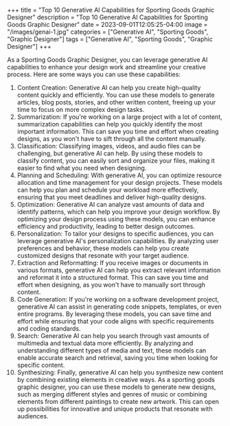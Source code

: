 +++
title = "Top 10 Generative AI Capabilities for Sporting Goods Graphic Designer"
description = "Top 10 Generative AI Capabilities for Sporting Goods Graphic Designer"
date = 2023-09-01T12:05:25-04:00
image = "/images/genai-1.jpg"
categories = ["Generative AI", "Sporting Goods", "Graphic Designer"]
tags = ["Generative AI", "Sporting Goods", "Graphic Designer"]
+++

As a Sporting Goods Graphic Designer, you can leverage generative AI capabilities to enhance your design work and streamline your creative process. Here are some ways you can use these capabilities:

1. Content Creation: Generative AI can help you create high-quality content quickly and efficiently. You can use these models to generate articles, blog posts, stories, and other written content, freeing up your time to focus on more complex design tasks.
2. Summarization: If you're working on a large project with a lot of content, summarization capabilities can help you quickly identify the most important information. This can save you time and effort when creating designs, as you won't have to sift through all the content manually.
3. Classification: Classifying images, videos, and audio files can be challenging, but generative AI can help. By using these models to classify content, you can easily sort and organize your files, making it easier to find what you need when designing.
4. Planning and Scheduling: With generative AI, you can optimize resource allocation and time management for your design projects. These models can help you plan and schedule your workload more effectively, ensuring that you meet deadlines and deliver high-quality designs.
5. Optimization: Generative AI can analyze vast amounts of data and identify patterns, which can help you improve your design workflow. By optimizing your design process using these models, you can enhance efficiency and productivity, leading to better design outcomes.
6. Personalization: To tailor your designs to specific audiences, you can leverage generative AI's personalization capabilities. By analyzing user preferences and behavior, these models can help you create customized designs that resonate with your target audience.
7. Extraction and Reformatting: If you receive images or documents in various formats, generative AI can help you extract relevant information and reformat it into a structured format. This can save you time and effort when designing, as you won't have to manually sort through content.
8. Code Generation: If you're working on a software development project, generative AI can assist in generating code snippets, templates, or even entire programs. By leveraging these models, you can save time and effort while ensuring that your code aligns with specific requirements and coding standards.
9. Search: Generative AI can help you search through vast amounts of multimedia and textual data more efficiently. By analyzing and understanding different types of media and text, these models can enable accurate search and retrieval, saving you time when looking for specific content.
10. Synthesizing: Finally, generative AI can help you synthesize new content by combining existing elements in creative ways. As a sporting goods graphic designer, you can use these models to generate new designs, such as merging different styles and genres of music or combining elements from different paintings to create new artwork. This can open up possibilities for innovative and unique products that resonate with audiences.